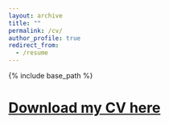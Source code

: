 ```yaml
---
layout: archive
title: ""
permalink: /cv/
author_profile: true
redirect_from:
  - /resume
---
```


{% include base_path %}

[Download my CV here](https://yiwz.github.io/files/wang_cv.pdf)
======
